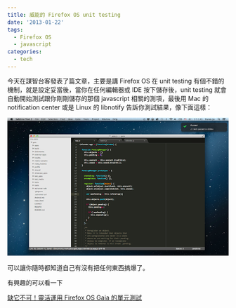 ```yaml
---
title: 威能的 Firefox OS unit testing
date: '2013-01-22'
tags:
  - Firefox OS
  - javascript
categories:
  - tech
---
```

今天在謀智台客發表了篇文章，主要是講 Firefox OS 在 unit testing 有個不錯的機制，就是設定妥當後，當你在任何編輯器或 IDE 按下儲存後，unit testing 就會自動開始測試跟你剛剛儲存的那個 javascript 相關的測項，最後用 Mac 的 notification center 或是 Linux 的 libnotify 告訴你測試結果，像下面這樣：  
  

[![](images/0.png)](http://1.bp.blogspot.com/-WkH5O65cUrs/UP4nMKvEUPI/AAAAAAAAYdY/p1kMQMujjzs/s1600/%E8%9E%A2%E5%B9%95%E5%BF%AB%E7%85%A7+2013-01-22+%E4%B8%8B%E5%8D%881.43.46.png)

  
  
可以讓你隨時都知道自己有沒有把任何東西搞爆了。  
  
有興趣的可以看一下  
  
[缺它不可！靈活運用 Firefox OS Gaia 的單元測試](http://tech.mozilla.com.tw/posts/1470)